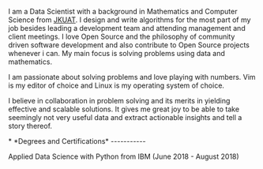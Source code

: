 <div class='intro container-fluid'>
<p>
I am a Data Scientist with a background in Mathematics and Computer Science from <a href="https://jkuat.ac.ke/">JKUAT</a>.
I design and write algorithms for the most part of my job besides leading a development
team and attending management and client meetings.
I love Open Source and the philosophy of community driven software development and also
contribute to Open Source projects whenever i can.
My main focus is solving problems using data and mathematics.
</p>
<p>
I am passionate about solving problems and love playing with numbers.
Vim is my editor of choice and Linux is my operating system of choice.
</p>
<p>
I believe in collaboration in problem solving and its merits in yielding effective and scalable solutions.
It gives me great joy to be able to take seemingly not very useful data and extract actionable insights and tell a story thereof.
</p>
</div>
* *Degrees and Certifications*
-----------
<div class='row'>
<div class="col-md-4">

<p> Applied Data Science with Python from IBM (June 2018 - August 2018)</p>
  <div data-iframe-width="150" data-iframe-height="270"
  data-share-badge-id="bd35716f-5655-40ca-acb8-6135cdcfaeac"></div>
    <script type="text/javascript">
    (function() {
          var s = document.createElement('script');
                s.type = 'text/javascript';
                      s.async = true;
                            s.src = '//cdn.youracclaim.com/assets/utilities/embed.js';
                                  var o = document.getElementsByTagName('script')[0];
                                        o.parentNode.insertBefore(s, o);

    })();
      </script>

</div>
<div class='col-md-4'>
<p> Data Science Foundations Level 1 from IBM</p>
  <div data-iframe-width="150" data-iframe-height="270"
  data-share-badge-id="a22e6a16-eb86-43d9-b60a-c697e2c228b1"></div>
    <script type="text/javascript">
    (function() {
          var s = document.createElement('script');
                s.type = 'text/javascript';
                      s.async = true;
                            s.src = '//cdn.youracclaim.com/assets/utilities/embed.js';
                                  var o = document.getElementsByTagName('script')[0];
                                        o.parentNode.insertBefore(s, o);

    })();
      </script>

</div>
<div class='col-md-4'>
<p> Computer Science and Mathematics  Degree from JKUAT (May 2016 - September 2019)</p>
<img class="img-responsive" src="/images/jkuat-logo.png" width="250">
</div>
</div>
<div class='row'>
<div class='col-md-4'>
  <div data-iframe-width="150" data-iframe-height="270"
  data-share-badge-id="4be8057a-7d2b-4f27-af22-3971089b13ab"></div>
    <script type="text/javascript">
    (function() {
          var s = document.createElement('script');
                s.type = 'text/javascript';
                      s.async = true;
                            s.src = '//cdn.youracclaim.com/assets/utilities/embed.js';
                                  var o = document.getElementsByTagName('script')[0];
                                        o.parentNode.insertBefore(s, o);

    })();
      </script>
</div>
<div class="col-md-4">
  <div data-iframe-width="150" data-iframe-height="270"
  data-share-badge-id="5a2d54df-d940-4760-9ba2-5bbcc3431061"></div>
    <script type="text/javascript">
    (function() {
          var s = document.createElement('script');
                s.type = 'text/javascript';
                      s.async = true;
                            s.src = '//cdn.youracclaim.com/assets/utilities/embed.js';
                                  var o = document.getElementsByTagName('script')[0];
                                        o.parentNode.insertBefore(s, o);

    })();
      </script>

</div>
<div class="col-md-4">
  <div data-iframe-width="150" data-iframe-height="270"
  data-share-badge-id="c27b66a0-e7d5-454c-b529-a30ba3b966a4"></div>
    <script type="text/javascript">
    (function() {
          var s = document.createElement('script');
                s.type = 'text/javascript';
                      s.async = true;
                            s.src = '//cdn.youracclaim.com/assets/utilities/embed.js';
                                  var o = document.getElementsByTagName('script')[0];
                                        o.parentNode.insertBefore(s, o);

    })();
      </script>

</div>
</div>

* *Programming Languages* I have used
-------------
<div class='row'>

<div class='col-md-3'>
<img class="img-responsive" src="/images/clang.png">
</div>
<div class='col-md-3'>
<img class="img-responsive" src="/images/cpp.png">
</div>
<div class='col-md-3'>
<img class="img-responsive" src="/images/Python-Logo.png">
</div>
<div class='col-md-3'>
<img class="img-responsive" src="/images/java-logo.png">
</div>
</div>
<div class='row'>
<div class='col-md-3'>
<img class="img-responsive" src="/images/ruby.png">
</div>
<div class='col-md-3'>
<img class="img-responsive" src="/images/perl.png">
</div>
<div class='col-md-3'>
<img class="img-responsive" src="/images/assembly.png">
</div>
<div class='col-md-3'>
<img class="img-responsive" src="/images/golang.png">
</div>
</div>
* *Operating Systems*
----------------
<div class='row'>
<div class='col-md-4'>
<img class="img-responsive" src="/images/linuxcolor.png">
</div>
<div class='col-md-4'>
<img class="img-responsive" src="/images/apple.png">
</div>
<div class='col-md-4'>
<img class="img-responsive" src="/images/microsoft.png">
</div>
</div>

* *Text Editors, Terminal Multiplexers and IDEs.*
------------------
<div class='row'>
<div class='col-md-4'>
<img class="img-responsive" src="/images/vim.png">
</div>
<div class='col-md-4'>
<img class="img-responsive" src="/images/emacs.png">
</div>
<div class='col-md-4'>
<img class="img-responsive" src="/images/tmux.png">
</div>
</div>

* *Popular Frameworks and SDKs*
------------
<div class='row'>
<div class='col-md-4'>
<img class="img-responsive" src="/images/dotnet.png">
</div>
</div>

* *Virtualization and Containerization*
------------
<div class='row'>
<div class='col-md-4'>
<img class="img-responsive" src="/images/docker.png">
</div>
</div>

* *Web Technologies*
---------------
<div class='row'>
<div class='col-md-4'>
<img class="img-responsive" src="/images/html5.png">
</div>
<div class='col-md-4'>
<img class="img-responsive" src="/images/css.png">
</div>
<div class='col-md-4'>
<img class="img-responsive" src="/images/sass.png">
</div>
</div>
<div class='row'>
<div class='col-md-4'>
<img class="img-responsive" src="/images/nodedev.png">
</div>
<div class='col-md-4'>
<img class="img-responsive" src="/images/express.png">
</div>
<div class='col-md-4'>
<img class="img-responsive" src="/images/react.png">
</div>
</div>
<div class='row'>
<div class='col-md-4'>
<img class="img-responsive" src="/images/angular.png">
</div>
<div class='col-md-4'>
<img class="img-responsive" src="/images/django.png">
</div>
<div class='col-md-4'>
<img class="img-responsive" src="/images/flask.png">
</div>
</div>
<div class='row'>
<div class='col-md-4'>
<img class="img-responsive" src="/images/wordpress.png">
</div>
</div>
* *Continuous Integration and Continuous Delivery (CI & CD)*
---------------
<img src="/images/jenkins.png">

* *Python Frameworks and Libraries*
------------
<div class='row'>
<div class='col-md-3'>
<img class="img-responsive" src="/images/anaconda.png">
</div>
<div class='col-md-3'>
<img class="img-responsive" src="/images/jupyter.png">
</div>
<div class='col-md-3'>
<img class="img-responsive" src="/images/opencv.png">
</div>
<div class='col-md-3'>
<img class="img-responsive" src="/images/julia.png">
</div>
</div>
<div class='row'>
<div class='col-md-3'>
<img class="img-responsive" src="/images/scrapy.png">
</div>
<div class='col-md-3'>
<img class="img-responsive" src="/images/keras.png">
</div>
<div class='col-md-3'>
<img class="img-responsive" src="/images/spider.png">
</div>
<div class='col-md-3'>
<img class="img-responsive" src="/images/matplotlib.png">
</div>
</div>
<div class='row'>
<div class='col-md-3'>
<img class="img-responsive" src="/images/seaborn.png">
</div>
<div class='col-md-3'>
<img class="img-responsive" src="/images/sklearn.png">
</div>
<div class='col-md-3'>
<img class="img-responsive" src="/images/pandas.png">
</div>
<div class='col-md-3'>
<img class="img-responsive" src="/images/plotly.png">
</div>
</div>
<div class='row'>
<div class='col-md-3'>
<img class="img-responsive" src="/images/dash.png">
</div>
<div class='col-md-3'>
<img class="img-responsive" src="/images/bokeh.png">
</div>
<div class='col-md-3'>
<img class="img-responsive" src="/images/pymc.png">
</div>
<div class='col-md-3'>
<img class="img-responsive" src="/images/spacy.png">
</div>
</div>
* *Database and Data Storage Techonologies*
--------
<div class='row'>
<div class='col-md-4'>
<img class="img-responsive" src="/images/mysql.png">
</div>
<div class='col-md-4'>
<img class="img-responsive" src="/images/cassandra.png">
</div>
<div class='col-md-4'>
<img class="img-responsive" src="/images/hadoop.png">
</div>
</div>
<div class='row'>
<div class='col-md-4'>
<img class="img-responsive" src="/images/redis.png">
</div>
<div class='col-md-4'>
<img class="img-responsive" src="/images/spark.png">
</div>
</div>


### Experience

* Lead Data Scientist and CTO of [Novatta Africa Ltd](https://novatta.co.ke)
* President(2018-2019), Vice President(2017-2018) of TralahTek  Artificial Intelligence
* Coach with JKUAT Chess Olympics
* Peer Mentor with JKUAT  Developer Mentorship Program
* JKUAT Lead Resident Assistant(2018-2019), JKUAT Resident Assistant(2017-2018)

### Published Writing


### Teaching

As president of TralahTek's  AI group, I've presented/co-presented on the following topics (with slides attached).


As part of TralahTek AI, we hold research paper reading group meetings.



### Books I'd Highly Recommend

* *Bad Samaritans* - Hajoong Chang
* *The Art of War* - Sun Tzu
* *Quiet: The Power of Introverts in a World That Can't Stop Talking* - Susan Cain
* *Your First 100 Million* - Dan Pena
* *When things fall Apart* - Chinua Achebe
* *The Elegant Universe* - Brian Greene
* *10% Happier* - Dan Harris
* *Sapiens: A Brief History of Humankind* - Yuval Noah Harari
* *Homo Deus: A Brief History of Tomorrow* - Yuval Noah Harari
* *Born a Crime* - Trevor Noah

### Contact me

[musyoki.tralah@student.jkuat.ac.ke](mailto:musyoki.tralah@student.jkuat.ac.ke)
